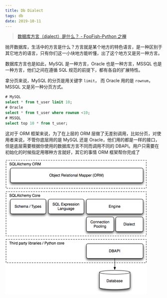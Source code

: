 ```yaml
---
title: Db Dialect
tags: db
date: 2019-10-11
---
```


> [数据库方言（dialect）是什么？ - FooFish-Python 之禅](https://foofish.net/what-is-db-dialect.html)

抛开数据库，生活中的方言是什么？方言就是某个地方的特色语言，是一种区别于其它地方的语言，只有你们这一小块地方能听懂，出了这个地方又是另一种方言。

数据库方言也是如此，MySQL 是一种方言，Oracle 也是一种方言，MSSQL 也是一种方言，他们之间在遵循 SQL 规范的前提下，都有各自的扩展特性。

拿分页来说，MySQL 的分页是用关键字 `limit`， 而 Oracle 用的是 `rownum`，MSSQL 又是另一种分页方式。

```sql
# MySQL
select * from t_user limit 10;
# Oracle
select * from t_user where rownum <10;
# MSSQL
select top 10 * from t_user;
```

这对于 ORM 框架来说，为了在上层的 ORM 层做了无差别调用，比如分页，对使用者来说，不管你底层用的是 MySQL 还是 Oracle，他们用的都是一样的接口，但是底层需要根据你使用的数据库方言不同而调用不同的 DBAPI。用户只需要在初始化的时候指定用哪种方言就好，其它的事情 ORM 框架帮你完成了

![layers.png](db-dialect/layers.png)

